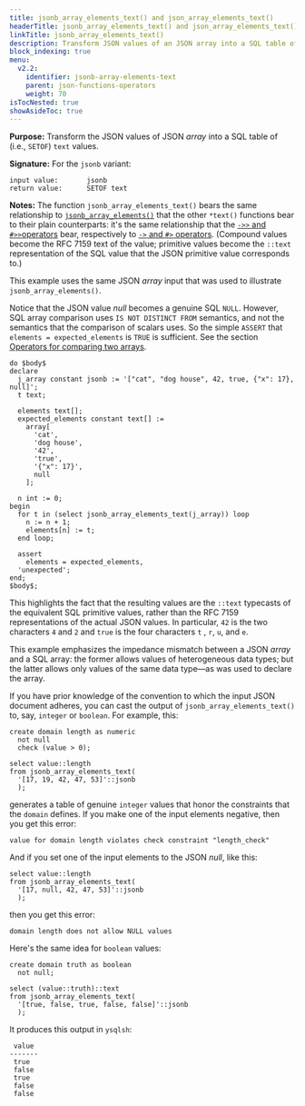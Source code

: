 ```yaml
---
title: jsonb_array_elements_text() and json_array_elements_text()
headerTitle: jsonb_array_elements_text() and json_array_elements_text()
linkTitle: jsonb_array_elements_text()
description: Transform JSON values of an JSON array into a SQL table of text values using jsonb_array_elements_text() and json_array_elements_text().
block_indexing: true
menu:
  v2.2:
    identifier: jsonb-array-elements-text
    parent: json-functions-operators
    weight: 70
isTocNested: true
showAsideToc: true
---
```


**Purpose:** Transform the JSON values of JSON _array_ into a SQL table of (i.e., `SETOF`) `text` values.

**Signature:** For the `jsonb` variant:

```
input value:       jsonb
return value:      SETOF text
```

**Notes:** The function `jsonb_array_elements_text()` bears the same relationship to [`jsonb_array_elements()`](../jsonb-array-elements) that the other `*text()` functions bear to their plain counterparts: it's the same relationship that the [`->>` and `#>>`operators](../subvalue-operators) bear, respectively to [`->` and `#>` operators](../subvalue-operators). (Compound values become the RFC 7159 text of the value; primitive values become the `::text` representation of the SQL value that the JSON primitive value corresponds to.)

This example uses the same JSON _array_ input that was used to illustrate `jsonb_array_elements()`.

Notice that the JSON value _null_ becomes a genuine SQL `NULL`. However, SQL array comparison uses `IS NOT DISTINCT FROM` semantics, and not the semantics that the comparison of scalars uses. So the simple `ASSERT` that `elements = expected_elements` is `TRUE` is sufficient. See the section [Operators for comparing two arrays](../../..//type_array/functions-operators/comparison/).

```plpgsql
do $body$
declare
  j_array constant jsonb := '["cat", "dog house", 42, true, {"x": 17}, null]';
  t text;

  elements text[];
  expected_elements constant text[] :=
    array[
      'cat',
      'dog house',
      '42',
      'true',
      '{"x": 17}',
      null
    ];

  n int := 0;
begin
  for t in (select jsonb_array_elements_text(j_array)) loop
    n := n + 1;
    elements[n] := t;
  end loop;

  assert
    elements = expected_elements,
  'unexpected';
end;
$body$;
```

This highlights the fact that the resulting values are the `::text` typecasts of the equivalent SQL primitive values, rather than the RFC 7159 representations of the actual JSON values. In particular, `42` is the two characters `4` and `2` and `true` is the four characters `t` , `r`, `u`, and `e`.

This example emphasizes the impedance mismatch between a JSON _array_ and a SQL array: the former allows values of heterogeneous data types; but the latter allows only values of the same data type—as was used to declare the array.

If you have prior knowledge of the convention to which the input JSON document adheres, you can cast the output of `jsonb_array_elements_text()` to, say, `integer` or `boolean`. For example, this:

```plpgsql
create domain length as numeric
  not null
  check (value > 0);

select value::length
from jsonb_array_elements_text(
  '[17, 19, 42, 47, 53]'::jsonb
  );
```

generates a table of genuine `integer` values that honor the constraints that the `domain` defines. If you make one of the input elements negative, then you get this error:

```
value for domain length violates check constraint "length_check"
```

And if you set one of the input elements to the JSON _null_, like this:
```plpgsql
select value::length
from jsonb_array_elements_text(
  '[17, null, 42, 47, 53]'::jsonb
  );
```
then you get this error:

```
domain length does not allow NULL values
```

Here's the same idea for `boolean` values:

```plpgsql
create domain truth as boolean
  not null;

select (value::truth)::text
from jsonb_array_elements_text(
  '[true, false, true, false, false]'::jsonb
  );
```

It produces this output in `ysqlsh`:

```
 value 
-------
 true
 false
 true
 false
 false
```
